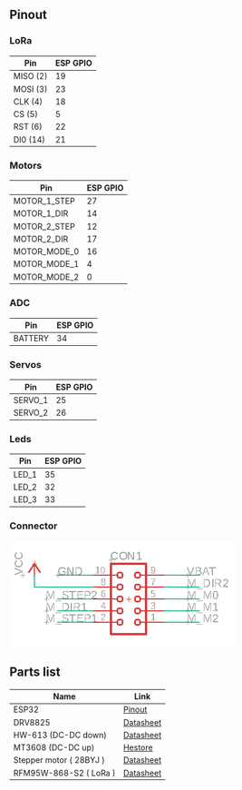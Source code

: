 ## Pinout

### LoRa
| Pin | ESP GPIO |
| ------ | ------ |
| MISO (2) | 19 |
| MOSI (3) | 23 |
| CLK (4) | 18 |
| CS (5)| 5 |
| RST (6)| 22 |
| DI0 (14) | 21 |

### Motors
| Pin | ESP GPIO |
| ------ | ------ |
| MOTOR_1_STEP | 27 |
| MOTOR_1_DIR | 14 |
| MOTOR_2_STEP | 12 |
| MOTOR_2_DIR | 17 |
| MOTOR_MODE_0 | 16 |
| MOTOR_MODE_1 | 4 |
| MOTOR_MODE_2 | 0 |

### ADC
| Pin | ESP GPIO |
| ------ | ------ |
| BATTERY | 34 |

### Servos
| Pin | ESP GPIO |
| ------ | ------ |
| SERVO_1 | 25 |
| SERVO_2 | 26 |

### Leds
| Pin | ESP GPIO |
| ------ | ------ |
| LED_1 | 35 |
| LED_2 | 32 |
| LED_3 | 33 |

### Connector

![N|Solid](https://raw.githubusercontent.com/legokor/mam2020-pcb/master/connector_pinout.png)


## Parts list

| Name | Link |
| ------ | ------ |
| ESP32 | [Pinout](https://www.rpibolt.hu/img/15922/RPI-WS16611_altpic_4/RPI-WS16611_altpic_4.jpg?time=1572739065) |
| DRV8825 | [Datasheet](https://www.pololu.com/product/2133/pictures) |
| HW-613 (DC-DC down) | [Datasheet](https://www.hestore.hu/prod_getfile.php?id=11935) |
| MT3608 (DC-DC up) | [Hestore](https://www.hestore.hu/prod_10038537.html) |
| Stepper motor ( 28BYJ ) | [Datasheet](https://www.hestore.hu/prod_getfile.php?id=8209) |
| RFM95W-868-S2 ( LoRa ) | [Datasheet](https://www.hoperf.com/data/upload/portal/20190301/RFM95_96_97_98W.pdf) |
